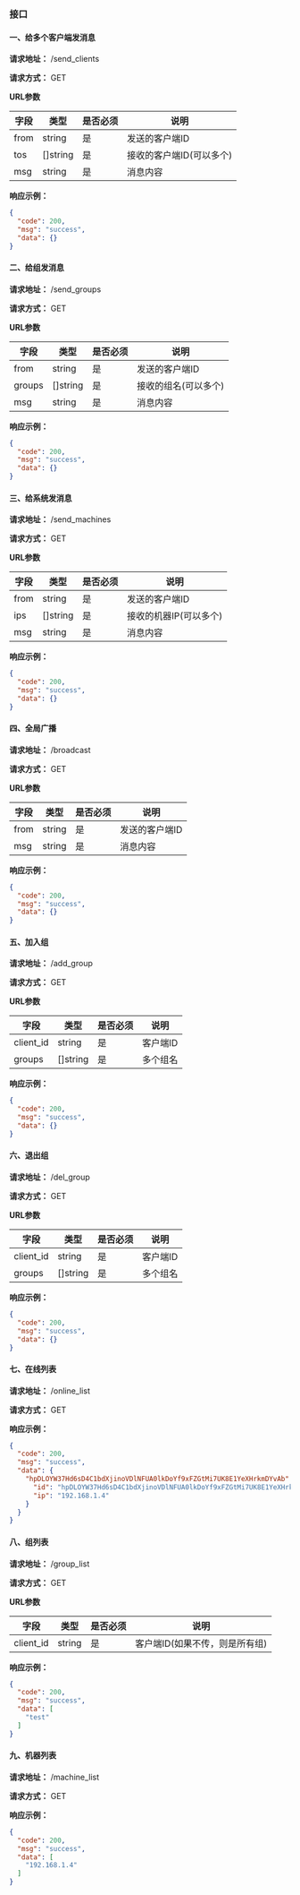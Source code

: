 ### 接口

#### 一、给多个客户端发消息

**请求地址：** /send_clients

**请求方式：** GET

**URL参数**

| 字段   | 类型     | 是否必须 | 说明             |
|------|--------| -------- |----------------|
| from | string | 是       | 发送的客户端ID       |
| tos  | []string | 是       | 接收的客户端ID(可以多个) |
| msg  | string | 是       | 消息内容           |

**响应示例：**

```json
{
  "code": 200,
  "msg": "success",
  "data": {}
}
```

#### 二、给组发消息

**请求地址：** /send_groups

**请求方式：** GET

**URL参数**

| 字段   | 类型     | 是否必须 | 说明          |
|------|--------| -------- |-------------|
| from | string | 是       | 发送的客户端ID    |
| groups  | []string | 是       | 接收的组名(可以多个) |
| msg  | string | 是       | 消息内容        |

**响应示例：**

```json
{
  "code": 200,
  "msg": "success",
  "data": {}
}
```

#### 三、给系统发消息

**请求地址：** /send_machines

**请求方式：** GET

**URL参数**

| 字段   | 类型     | 是否必须 | 说明            |
|------|--------| -------- |---------------|
| from | string | 是       | 发送的客户端ID      |
| ips  | []string | 是       | 接收的机器IP(可以多个) |
| msg  | string | 是       | 消息内容          |

**响应示例：**

```json
{
  "code": 200,
  "msg": "success",
  "data": {}
}
```

#### 四、全局广播

**请求地址：** /broadcast

**请求方式：** GET

**URL参数**

| 字段   | 类型     | 是否必须 | 说明             |
|------|--------| -------- |----------------|
| from | string | 是       | 发送的客户端ID       |
| msg  | string | 是       | 消息内容           |

**响应示例：**

```json
{
  "code": 200,
  "msg": "success",
  "data": {}
}
```

#### 五、加入组

**请求地址：** /add_group

**请求方式：** GET

**URL参数**

| 字段   | 类型     | 是否必须 | 说明             |
|------|--------| -------- |----------------|
| client_id | string | 是       | 客户端ID |
| groups  | []string | 是       | 多个组名  |

**响应示例：**

```json
{
  "code": 200,
  "msg": "success",
  "data": {}
}
```

#### 六、退出组

**请求地址：** /del_group

**请求方式：** GET

**URL参数**

| 字段   | 类型     | 是否必须 | 说明    |
|------|--------| -------- |-------|
| client_id | string | 是       | 客户端ID |
| groups  | []string | 是       | 多个组名  |

**响应示例：**

```json
{
  "code": 200,
  "msg": "success",
  "data": {}
}
```

#### 七、在线列表

**请求地址：** /online_list

**请求方式：** GET

**响应示例：**

```json
{
  "code": 200,
  "msg": "success",
  "data": {
    "hpDLOYW37Hd6sD4C1bdXjinoVDlNFUA0lkDoYf9xFZGtMi7UK8E1YeXHrkmDYvAb": {
      "id": "hpDLOYW37Hd6sD4C1bdXjinoVDlNFUA0lkDoYf9xFZGtMi7UK8E1YeXHrkmDYvAb",
      "ip": "192.168.1.4"
    }
  }
}
```

#### 八、组列表

**请求地址：** /group_list

**请求方式：** GET

**URL参数**

| 字段   | 类型     | 是否必须 | 说明                |
|------|--------| -------- |-------------------|
| client_id | string | 是       | 客户端ID(如果不传，则是所有组) |

**响应示例：**

```json
{
  "code": 200,
  "msg": "success",
  "data": [
    "test"
  ]
}
```

#### 九、机器列表

**请求地址：** /machine_list

**请求方式：** GET

**响应示例：**

```json
{
  "code": 200,
  "msg": "success",
  "data": [
    "192.168.1.4"
  ]
}
```